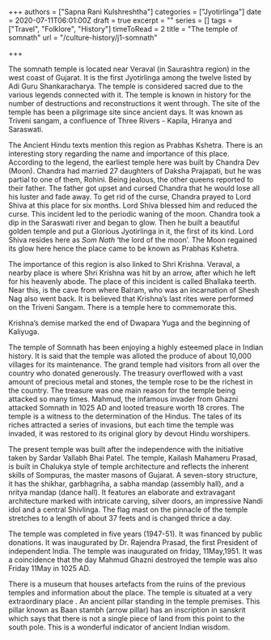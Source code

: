 +++
authors = ["Sapna Rani Kulshreshtha"]
categories = ["Jyotirlinga"]
date = 2020-07-11T06:01:00Z
draft = true
excerpt = ""
series = []
tags = ["Travel", "Folklore", "History"]
timeToRead = 2
title = "The temple of somnath"
url = "/culture-history/j1-somnath"

+++

The somnath temple is located near Veraval (in Saurashtra region) in the west coast of Gujarat. It is the first Jyotirlinga among the twelve listed by Adi Guru Shankaracharya. The temple is considered sacred due to the various legends connected with it. The temple is known in history for the number of destructions and reconstructions it went through. The site of the temple has been a pilgrimage site since ancient days. It was known as Triveni sangam, a confluence of Three Rivers - Kapila, Hiranya and Saraswati.

The Ancient Hindu texts mention this region as Prabhas Kshetra. There is an interesting story regarding the name and importance of this place. According to the legend, the earliest temple here was built by Chandra Dev (Moon). Chandra had married 27 daughters of Daksha Prajapati, but he was partial to one of them, Rohini. Being jealous, the other queens reported to their father. The father got upset and cursed Chandra that he would lose all his luster and fade away. To get rid of the curse, Chandra prayed to Lord Shiva at this place for six months. Lord Shiva blessed him and reduced the curse. This incident led to the periodic waning of the moon. Chandra took a dip in the Saraswati river and began to glow. Then he built a beautiful golden temple and put a Glorious Jyotirlinga in it, the first of its kind. Lord Shiva resides here as _Som Nath_ ‘the lord of the moon’. The Moon regained its glow here hence the place came to be known as Prabhas Kshetra.

The importance of this region is also linked to Shri Krishna. Veraval, a nearby place is where Shri Krishna was hit by an arrow, after which he left for his heavenly abode. The place of this incident is called Bhallaka teerth. Near this, is the cave from where Balram, who was an incarnation of Shesh Nag also went back. It is believed that Krishna’s last rites were performed on the Triveni Sangam. There is a temple here to commemorate this.

Krishna’s demise marked the end of Dwapara Yuga and the beginning of Kaliyuga.

The temple of Somnath has been enjoying a highly esteemed place in Indian history. It is said that the temple was alloted the produce of about 10,000 villages for its maintenance. The grand temple had visitors from all over the country who donated generously. The treasury overflowed with a vast amount of precious metal and stones, the temple rose to be the richest in the country. The treasure was one main reason for the temple being attacked so many times. Mahmud, the infamous invader from Ghazni attacked Somnath in 1025 AD and looted treasure worth 18 crores. The temple is a witness to the determination of the Hindus. The tales of its riches attracted a series of invasions, but each time the temple was invaded, it was restored to its original glory by devout Hindu worshipers.

The present temple was built after the independence with the initiative taken by Sardar Vallabh Bhai Patel. The temple, Kailash Mahameru Prasad, is built in Chalukya style of temple architecture and reflects the inherent skills of Sompuras, the master masons of Gujarat. A seven-story structure, it has the shikhar, garbhagriha, a sabha mandap (assembly hall), and a nritya mandap (dance hall). It features an elaborate and extravagant architecture marked with intricate carving, silver doors, an impressive Nandi idol and a central Shivlinga. The flag mast on the pinnacle of the temple stretches to a length of about 37 feets and is changed thrice a day.

The temple was completed in five years (1947-51). It was financed by public donations. It was inaugurated by Dr. Rajendra Prasad, the first President of independent India. The temple was inaugurated on friday, 11May,1951. It was a coincidence that the day Mahmud Ghazni destroyed the temple was also Friday 11May in 1025 AD.

There is a museum that houses artefacts from the ruins of the previous temples and information about the place. The temple is situated at a very extraordinary place . An ancient pillar standing in the temple premises. This pillar known as Baan stambh (arrow pillar) has an inscription in sanskrit which says that there is not a single piece of land from this point to the south pole. This is a wonderful indicator of ancient Indian wisdom.